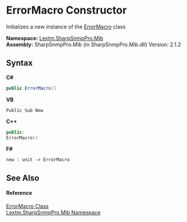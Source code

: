 # ErrorMacro Constructor 
 

Initializes a new instance of the <a href="T_Lextm_SharpSnmpPro_Mib_ErrorMacro">ErrorMacro</a> class

**Namespace:**&nbsp;<a href="N_Lextm_SharpSnmpPro_Mib">Lextm.SharpSnmpPro.Mib</a><br />**Assembly:**&nbsp;SharpSnmpPro.Mib (in SharpSnmpPro.Mib.dll) Version: 2.1.2

## Syntax

**C#**<br />
``` C#
public ErrorMacro()
```

**VB**<br />
``` VB
Public Sub New
```

**C++**<br />
``` C++
public:
ErrorMacro()
```

**F#**<br />
``` F#
new : unit -> ErrorMacro
```


## See Also


#### Reference
<a href="T_Lextm_SharpSnmpPro_Mib_ErrorMacro">ErrorMacro Class</a><br /><a href="N_Lextm_SharpSnmpPro_Mib">Lextm.SharpSnmpPro.Mib Namespace</a><br />